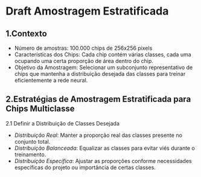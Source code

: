 # Draft Amostragem Estratificada

## 1.Contexto

* Número de amostras: 100.000 chips de 256x256 pixels
* Características dos Chips: Cada chip contém várias classes, cada uma ocupando uma certa proporção de área dentro do chip.
* Objetivo da Amostragem: Selecionar um subconjunto representativo de chips que mantenha a distribuição desejada das classes para treinar eficientemente a rede neural.

## 2.Estratégias de Amostragem Estratificada para Chips Multiclasse

2.1 Definir a Distribuição de Classes Desejada

- *Distribuição Real*: Manter a proporção real das classes presente no conjunto total.
- *Distribuição Balanceada*: Equalizar as classes para evitar viés durante o treinamento.
- *Distribuição Específica*: Ajustar as proporções conforme necessidades específicas do projeto ou importância de certas classes.